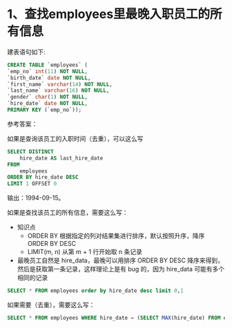 

# 1、查找employees里最晚入职员工的所有信息

建表语句如下:

```sql
CREATE TABLE `employees` (
`emp_no` int(11) NOT NULL, 
`birth_date` date NOT NULL,
`first_name` varchar(14) NOT NULL,
`last_name` varchar(16) NOT NULL,
`gender` char(1) NOT NULL,
`hire_date` date NOT NULL,
PRIMARY KEY (`emp_no`));
```

参考答案：

如果是查询该员工的入职时间（去重），可以这么写

```sql
SELECT DISTINCT
    hire_date AS last_hire_date
FROM
    employees
ORDER BY hire_date DESC
LIMIT 1 OFFSET 0
```

输出：1994-09-15。

如果是查找该员工的所有信息，需要这么写：

- 知识点
  - ORDER BY 根据指定的列对结果集进行排序，默认按照升序，降序 ORDER BY DESC
  - LIMIT(m, n) 从第 m + 1 行开始取 n 条记录
- 最晚员工自然是 hire_data，最晚可以用排序 ORDER BY DESC 降序来得到，然后是获取第一条记录，这样理论上是有 bug 的，因为 hire_data 可能有多个相同的记录

```sql
SELECT * FROM employees order by hire_date desc limit 0,1
```

如果需要（去重），需要这么写：

```sql
SELECT * FROM employees WHERE hire_date = (SELECT MAX(hire_date) FROM employees)
```

